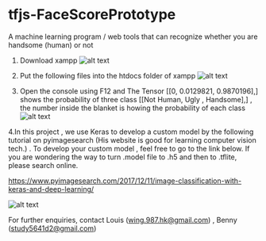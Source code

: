 # tfjs-FaceScorePrototype
A machine learning program / web tools that can recognize whether you are handsome (human) or not 
1. Download xampp
![alt text](https://i.ibb.co/wpqvF3G/xamp.png)

2. Put the following files into the htdocs folder of xampp
![alt text](https://i.ibb.co/ykHyZjB/How-to-install-in-xampp.png)

3. Open the console using F12 and The Tensor [[0, 0.0129821, 0.9870196],] shows the probability of three class 
[[Not Human, Ugly , Handsome],] , the number inside the blanket is howing the probability of each class
![alt text](https://i.ibb.co/1nqCDnD/display.png)


4.In this project , we use Keras to develop a custom model by the following tutorial on pyimagesearch (His website is good for learning computer vision tech.) . To develop your custom model , feel free to go to the link below. If you are wondering the way to turn .model file to .h5 and then to .tflite, please search online.

https://www.pyimagesearch.com/2017/12/11/image-classification-with-keras-and-deep-learning/

![alt text](https://i.ibb.co/0tyZbK9/pyimagekeras.png)

For further enquiries,
contact Louis (wing.987.hk@gmail.com) , Benny (study5641d2@gmail.com)
